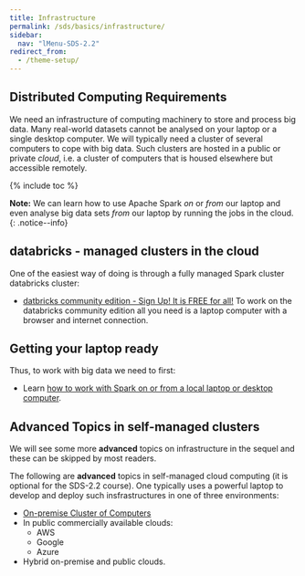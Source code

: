 ```yaml
---
title: Infrastructure
permalink: /sds/basics/infrastructure/
sidebar:
  nav: "lMenu-SDS-2.2"
redirect_from:
  - /theme-setup/
---
```


## Distributed Computing Requirements

We need an infrastructure of computing machinery to store and process big data. 
Many real-world datasets cannot be analysed on your laptop or a single desktop computer. We will typically need a cluster of several computers to cope with big data. Such clusters are hosted in a public or private *cloud*, i.e. a cluster of computers that is housed elsewhere but accessible remotely. 

{% include toc %}

**Note:** We can learn how to use Apache Spark *on* or *from* our laptop and even analyse big data sets *from* our laptop by running the jobs in the cloud.
{: .notice--info}

## databricks - managed clusters in the cloud

One of the easiest way of doing is through a fully managed Spark cluster databricks cluster:

* [datbricks community edition - Sign Up! It is FREE for all!](https://community.cloud.databricks.com/login.html)
To work on the databricks community edition all you need is a laptop computer with a browser and internet connection.

## Getting your laptop ready
 
Thus, to work with big data we need to first:

* Learn [how to work with Spark on or from a local laptop or desktop computer](local/).


## Advanced Topics in self-managed clusters

We will see some more **advanced** topics on infrastructure in the sequel and these can be skipped by most readers.

The following are **advanced** topics in self-managed cloud computing (it is optional for the SDS-2.2 course). One typically uses a powerful laptop to develop and deploy such insfrastructures in one of three environments: 

* [On-premise Cluster of Computers](onpremise/)
* In public commercially available clouds: 
  * AWS
  * Google
  * Azure
* Hybrid on-premise and public clouds.
